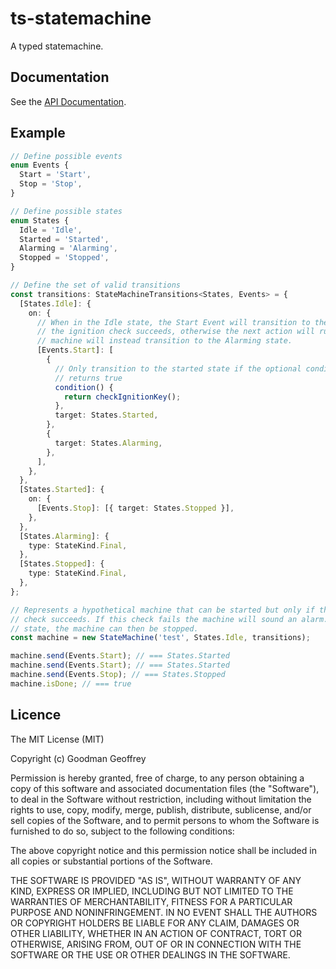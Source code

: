 # ts-statemachine

A typed statemachine.

## Documentation

See the [API Documentation](https://ggoodman.github.io/ts-statemachine/).

## Example

```ts
// Define possible events
enum Events {
  Start = 'Start',
  Stop = 'Stop',
}

// Define possible states
enum States {
  Idle = 'Idle',
  Started = 'Started',
  Alarming = 'Alarming',
  Stopped = 'Stopped',
}

// Define the set of valid transitions
const transitions: StateMachineTransitions<States, Events> = {
  [States.Idle]: {
    on: {
      // When in the Idle state, the Start Event will transition to the Started state if
      // the ignition check succeeds, otherwise the next action will run and the state
      // machine will instead transition to the Alarming state.
      [Events.Start]: [
        {
          // Only transition to the started state if the optional condition function
          // returns true
          condition() {
            return checkIgnitionKey();
          },
          target: States.Started,
        },
        {
          target: States.Alarming,
        },
      ],
    },
  },
  [States.Started]: {
    on: {
      [Events.Stop]: [{ target: States.Stopped }],
    },
  },
  [States.Alarming]: {
    type: StateKind.Final,
  },
  [States.Stopped]: {
    type: StateKind.Final,
  },
};

// Represents a hypothetical machine that can be started but only if the ignition key
// check succeeds. If this check fails the machine will sound an alarm. From the started
// state, the machine can then be stopped.
const machine = new StateMachine('test', States.Idle, transitions);

machine.send(Events.Start); // === States.Started
machine.send(Events.Start); // === States.Started
machine.send(Events.Stop); // === States.Stopped
machine.isDone; // === true
```

## Licence

The MIT License (MIT)

Copyright (c) Goodman Geoffrey

Permission is hereby granted, free of charge, to any person obtaining a copy
of this software and associated documentation files (the "Software"), to deal
in the Software without restriction, including without limitation the rights
to use, copy, modify, merge, publish, distribute, sublicense, and/or sell
copies of the Software, and to permit persons to whom the Software is
furnished to do so, subject to the following conditions:

The above copyright notice and this permission notice shall be included in
all copies or substantial portions of the Software.

THE SOFTWARE IS PROVIDED "AS IS", WITHOUT WARRANTY OF ANY KIND, EXPRESS OR
IMPLIED, INCLUDING BUT NOT LIMITED TO THE WARRANTIES OF MERCHANTABILITY,
FITNESS FOR A PARTICULAR PURPOSE AND NONINFRINGEMENT. IN NO EVENT SHALL THE
AUTHORS OR COPYRIGHT HOLDERS BE LIABLE FOR ANY CLAIM, DAMAGES OR OTHER
LIABILITY, WHETHER IN AN ACTION OF CONTRACT, TORT OR OTHERWISE, ARISING FROM,
OUT OF OR IN CONNECTION WITH THE SOFTWARE OR THE USE OR OTHER DEALINGS IN
THE SOFTWARE.